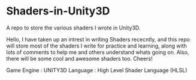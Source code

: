 # Shaders-in-Unity3D
A repo to store the various shaders I wrote in Unity3D.

Hello,
I have taken up an intrest in writing Shaders rececntly, and this repo will store most of the shaders I write for practice and learning, along
with lots of comments to help me and others understand whats going on.
Also, there will be some cool and awesome shaders too.
Cheers!

Game Engine : UNITY3D
Language : High Level Shader Language (HLSL)
